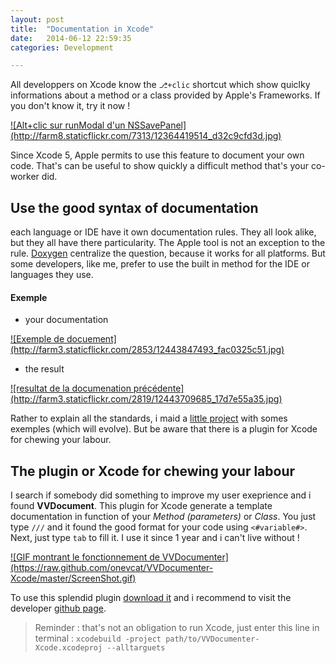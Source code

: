 ```yaml
---
layout: post
title:  "Documentation in Xcode"
date:   2014-06-12 22:59:35
categories: Development

---
```


All developpers on Xcode know the `⎇+clic` shortcut which show quiclky informations about a method or a class provided by Apple's Frameworks. If you don't know it, try it now !

<a href="http://farm8.staticflickr.com/7313/12364419514_d32c9cfd3d.jpg" rel="lightbox">
![Alt+clic sur runModal d'un NSSavePanel](http://farm8.staticflickr.com/7313/12364419514_d32c9cfd3d.jpg)
</a>

Since Xcode 5, Apple permits to use this feature to document your own code. That's can be useful to show quickly a difficult method that's your co-worker did.

## Use the good syntax of documentation

each language or IDE have it own documentation rules. They all look alike, but they all have there particularity. The Apple tool is not an exception to the rule. [Doxygen](www.doxygen.org) centralize the question, because it works for all platforms. But some developers, like me, prefer to use the built in method for the IDE or languages they use.

#### Exemple

- your documentation

<a href="http://farm3.staticflickr.com/2853/12443847493_fac0325c51.jpg" rel="lightbox">
![Exemple de docuement](http://farm3.staticflickr.com/2853/12443847493_fac0325c51.jpg)
</a>

- the result

<a href="http://farm3.staticflickr.com/2819/12443709685_17d7e55a35.jpg" rel="lightbox">
![resultat de la documenation précédente](http://farm3.staticflickr.com/2819/12443709685_17d7e55a35.jpg)
</a>    

Rather to explain all the standards, i maid a [little project](https://github.com/leolelego/OSX-Bricks-Codes/tree/master/XcodeDocumentation) with somes exemples (which will evolve). But be aware that there is a plugin for Xcode for chewing your labour. 

## The plugin or Xcode for chewing your labour

I search if somebody did something to improve my user exeprience and i found  **VVDocument**. This plugin for Xcode generate a template documentation in  function of your *Method (parameters)* or *Class*. You just type `///` and it found the good format for your code using `<#variable#>`. Next, just type `tab` to fill it. I use it since 1 year and i can't live without !

<a href="https://raw.github.com/onevcat/VVDocumenter-Xcode/master/ScreenShot.gif" rel="lightbox">
![GIF montrant le fonctionnement de VVDocumenter](https://raw.github.com/onevcat/VVDocumenter-Xcode/master/ScreenShot.gif)
</a>    


To use this splendid plugin [download it](https://github.com/onevcat/VVDocumenter-Xcode/archive/master.zip) and i recommend to visit the developer [github page](https://github.com/onevcat/VVDocumenter-Xcode).

> Reminder : that's not an obligation to run Xcode, just enter this line in terminal : `xcodebuild -project path/to/VVDocumenter-Xcode.xcodeproj --alltarguets`
